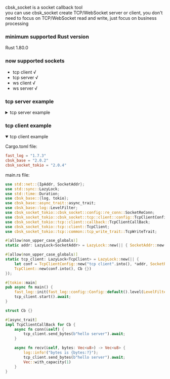 cbsk_socket is a socket callback tool  
you can use cbsk_socket create TCP/WebSocket server or client, you don't need to focus on TCP/WebSocket read and write,
just focus on business processing

### minimum supported Rust version

Rust 1.80.0

### now supported sockets

* tcp client √
* tcp server √
* ws client √
* ws server √

### tcp server example

<details>
<summary>tcp server example</summary>

Cargo.toml file:

```toml
fast_log = "1.7.3"
cbsk_base = "2.0.2"
cbsk_socket_tokio = { version = "2.0.4", default-features = false, features = ["tcp_server"] }
```

main.rs file:

```rust
use std::net::{IpAddr, SocketAddr};
use std::sync::Arc;
use cbsk_base::{log, tokio};
use cbsk_base::async_trait::async_trait;
use cbsk_base::log::LevelFilter;
use cbsk_socket_tokio::cbsk_socket::tcp::server::config::TcpServerConfig;
use cbsk_socket_tokio::tcp::common::tcp_write_trait::TcpWriteTrait;
use cbsk_socket_tokio::tcp::server::callback::TcpServerCallBack;
use cbsk_socket_tokio::tcp::server::client::TcpServerClient;
use cbsk_socket_tokio::tcp::server::TcpServer;

#[tokio::main]
pub async fn main() {
    fast_log::init(fast_log::config::Config::default().level(LevelFilter::Info).console()).unwrap();
    let addr = SocketAddr::new(IpAddr::from([127, 0, 0, 1]), 8080);
    let conf = TcpServerConfig::new("".into(), addr, false);
    let tcp_server = TcpServer::new(conf.into(), Cb {});
    tcp_server.start().await;
}

struct Cb {}

#[async_trait]
impl TcpServerCallBack for Cb {
    async fn recv(&self, bytes: Vec<u8>, client: Arc<TcpServerClient>) -> Vec<u8> {
        log::info!("recv is {bytes:?}");
        client.send_bytes(b"hello client").await;
        Vec::with_capacity(1)
    }
}
```

</details>

### tcp client example

<details open>
<summary>tcp client example</summary>

Cargo.toml file:

```toml
fast_log = "1.7.3"
cbsk_base = "2.0.2"
cbsk_socket_tokio = "2.0.4" 
```

main.rs file:

```rust
use std::net::{IpAddr, SocketAddr};
use std::sync::LazyLock;
use std::time::Duration;
use cbsk_base::{log, tokio};
use cbsk_base::async_trait::async_trait;
use cbsk_base::log::LevelFilter;
use cbsk_socket_tokio::cbsk_socket::config::re_conn::SocketReConn;
use cbsk_socket_tokio::cbsk_socket::tcp::client::config::TcpClientConfig;
use cbsk_socket_tokio::tcp::client::callback::TcpClientCallBack;
use cbsk_socket_tokio::tcp::client::TcpClient;
use cbsk_socket_tokio::tcp::common::tcp_write_trait::TcpWriteTrait;

#[allow(non_upper_case_globals)]
static addr: LazyLock<SocketAddr> = LazyLock::new(|| { SocketAddr::new(IpAddr::from([127, 0, 0, 1]), 8080) });

#[allow(non_upper_case_globals)]
static tcp_client: LazyLock<TcpClient> = LazyLock::new(|| {
    let conf = TcpClientConfig::new("tcp client".into(), *addr, SocketReConn::enable(Duration::from_secs(3)));
    TcpClient::new(conf.into(), Cb {})
});

#[tokio::main]
pub async fn main() {
    fast_log::init(fast_log::config::Config::default().level(LevelFilter::Info).console()).unwrap();
    tcp_client.start().await;
}

struct Cb {}

#[async_trait]
impl TcpClientCallBack for Cb {
    async fn conn(&self) {
        tcp_client.send_bytes(b"hello server").await;
    }

    async fn recv(&self, bytes: Vec<u8>) -> Vec<u8> {
        log::info!("bytes is {bytes:?}");
        tcp_client.send_bytes(b"hello server").await;
        Vec::with_capacity(1)
    }
}
```

</details>
